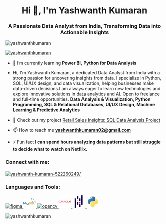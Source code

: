 <h1 align="center">Hi 👋, I'm Yashwanth Kumaran</h1>
<h3 align="center">A Passionate Data Analyst from India, Transforming Data into Actionable Insights</h3>

<p align="left"> <img src="https://komarev.com/ghpvc/?username=yashwanthkumaran&label=Profile%20views&color=0e75b6&style=flat" alt="yashwanthkumaran" /> </p>

<p align="left"> <a href="https://github.com/ryo-ma/github-profile-trophy"><img src="https://github-profile-trophy.vercel.app/?username=yashwanthkumaran" alt="yashwanthkumaran" /></a> </p>



- 🌱 I’m currently learning **Power BI, Python for Data Analysis**

- Hi, I'm Yashwanth Kumaran, a dedicated Data Analyst from India with a strong passion for uncovering insights from data. I specialize in Python, SQL, UI/UX design, and data visualization, helping businesses make data-driven decisions.I am always eager to learn new technologies and explore innovative solutions in data analytics and AI. Open to freelance and full-time opportunities. **Data Analysis & Visualization, Python Programming, SQL & Relational Databases, UI/UX Design, Machine Learning & Predictive Analytics**

- 🔭 Check out my project [Retail Sales Insights: SQL Data Analysis Project](https://github.com/YashwanthKumaran/Retail-Sales-Insights-SQL-Data-Analysis-Project)

- 📫 How to reach me **yashwanthkumaran02@gmail.com**

- ⚡ Fun fact **I can spend hours analyzing data patterns but still struggle to decide what to watch on Netflix.**

<h3 align="left">Connect with me:</h3>
<p align="left">
<a href="https://linkedin.com/in/yashwanth-kumaran-522260249/" target="blank"><img align="center" src="https://raw.githubusercontent.com/rahuldkjain/github-profile-readme-generator/master/src/images/icons/Social/linked-in-alt.svg" alt="yashwanth-kumaran-522260249/" height="30" width="40" /></a>
</p>

<h3 align="left">Languages and Tools:</h3>
<p align="left"> <a href="https://www.figma.com/" target="_blank" rel="noreferrer"> <img src="https://www.vectorlogo.zone/logos/figma/figma-icon.svg" alt="figma" width="40" height="40"/> </a> <a href="https://www.mysql.com/" target="_blank" rel="noreferrer"> <img src="https://raw.githubusercontent.com/devicons/devicon/master/icons/mysql/mysql-original-wordmark.svg" alt="mysql" width="40" height="40"/> </a> <a href="https://opencv.org/" target="_blank" rel="noreferrer"> <img src="https://www.vectorlogo.zone/logos/opencv/opencv-icon.svg" alt="opencv" width="40" height="40"/> </a> <a href="https://www.oracle.com/" target="_blank" rel="noreferrer"> <img src="https://raw.githubusercontent.com/devicons/devicon/master/icons/oracle/oracle-original.svg" alt="oracle" width="40" height="40"/> </a> <a href="https://pandas.pydata.org/" target="_blank" rel="noreferrer"> <img src="https://raw.githubusercontent.com/devicons/devicon/2ae2a900d2f041da66e950e4d48052658d850630/icons/pandas/pandas-original.svg" alt="pandas" width="40" height="40"/> </a> <a href="https://www.python.org" target="_blank" rel="noreferrer"> <img src="https://raw.githubusercontent.com/devicons/devicon/master/icons/python/python-original.svg" alt="python" width="40" height="40"/> </a> </p>

<p><img align="center" src="https://github-readme-stats.vercel.app/api/top-langs?username=yashwanthkumaran&show_icons=true&locale=en&layout=compact" alt="yashwanthkumaran" /></p>
